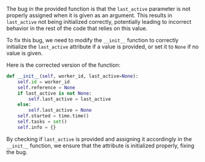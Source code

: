 The bug in the provided function is that the `last_active` parameter is not properly assigned when it is given as an argument. This results in `last_active` not being initialized correctly, potentially leading to incorrect behavior in the rest of the code that relies on this value.

To fix this bug, we need to modify the `__init__` function to correctly initialize the `last_active` attribute if a value is provided, or set it to `None` if no value is given. 

Here is the corrected version of the function:

```python
def __init__(self, worker_id, last_active=None):
    self.id = worker_id
    self.reference = None  
    if last_active is not None:
        self.last_active = last_active
    else:
        self.last_active = None
    self.started = time.time()  
    self.tasks = set()  
    self.info = {}
```

By checking if `last_active` is provided and assigning it accordingly in the `__init__` function, we ensure that the attribute is initialized properly, fixing the bug.
